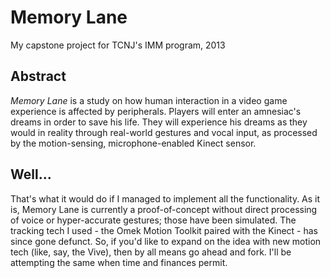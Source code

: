 # Memory Lane
My capstone project for TCNJ's IMM program, 2013

## Abstract

*Memory Lane* is a study on how human interaction in a video game experience is affected by peripherals.  Players will enter an amnesiac's dreams in order to save his life.  They will experience his dreams as they would in reality through real-world gestures and vocal input, as processed by the motion-sensing, microphone-enabled Kinect sensor.  

##  Well...

That's what it would do if I managed to implement all the functionality.  As it is, Memory Lane is currently a proof-of-concept without direct processing of voice or hyper-accurate gestures; those have been simulated. The tracking tech I used - the Omek Motion Toolkit paired with the Kinect - has since gone defunct.  So, if you'd like to expand on the idea with new motion tech (like, say, the Vive), then by all means go ahead and fork. I'll be attempting the same when time and finances permit.
